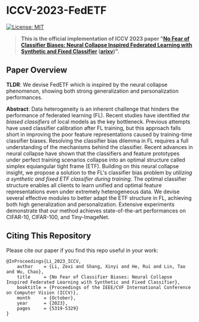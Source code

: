 # ICCV-2023-FedETF
[![License: MIT](https://img.shields.io/badge/License-MIT-yellow.svg)](LICENSE)


>**This is the official implementation of ICCV 2023 paper "[No Fear of Classifier Biases: Neural Collapse Inspired Federated Learning with Synthetic and Fixed Classifier](https://openaccess.thecvf.com/content/ICCV2023/html/Li_No_Fear_of_Classifier_Biases_Neural_Collapse_Inspired_Federated_Learning_ICCV_2023_paper.html) ([arixv](https://arxiv.org/abs/2303.10058))".**

## Paper Overview
**TLDR**: We devise FedETF which is inspired by the neural collapse phenomenon, showing both strong generalization and personalization performances.

**Abstract**: Data heterogeneity is an inherent challenge that hinders the performance of federated learning (FL). Recent studies have identified _the biased classifiers_ of local models as the key bottleneck. Previous attempts have used classifier calibration after FL training, but this approach falls short in improving the poor feature representations caused by training-time classifier biases. Resolving the classifier bias dilemma in FL requires a full understanding of the mechanisms behind the classifier. Recent advances in neural collapse have shown that the classifiers and feature prototypes under perfect training scenarios collapse into an optimal structure called simplex equiangular tight frame (ETF). Building on this neural collapse insight, we propose a solution to the FL's classifier bias problem by _utilizing a synthetic and fixed ETF classifier during training_. The optimal classifier structure enables all clients to learn unified and optimal feature representations even under extremely heterogeneous data. We devise several effective modules to better adapt the ETF structure in FL, achieving both high generalization and personalization. Extensive experiments demonstrate that our method achieves state-of-the-art performances on CIFAR-10, CIFAR-100, and Tiny-ImageNet.

## Citing This Repository

Please cite our paper if you find this repo useful in your work:

```
@InProceedings{Li_2023_ICCV,
    author    = {Li, Zexi and Shang, Xinyi and He, Rui and Lin, Tao and Wu, Chao},
    title     = {No Fear of Classifier Biases: Neural Collapse Inspired Federated Learning with Synthetic and Fixed Classifier},
    booktitle = {Proceedings of the IEEE/CVF International Conference on Computer Vision (ICCV)},
    month     = {October},
    year      = {2023},
    pages     = {5319-5329}
}
```

